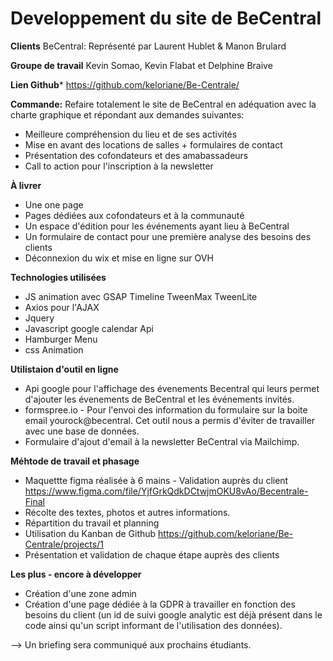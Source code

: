 # Developpement du site de BeCentral

**Clients**
BeCentral: Représenté par Laurent Hublet & Manon Brulard

**Groupe de travail**
Kevin Somao, Kevin Flabat et Delphine Braive

**Lien Github***
https://github.com/keloriane/Be-Centrale/

**Commande:**
Refaire totalement le site de BeCentral en adéquation avec la charte graphique et répondant aux demandes suivantes:
- Meilleure compréhension du lieu et de ses activités
- Mise en avant des locations de salles + formulaires de contact
- Présentation des cofondateurs et des amabassadeurs
- Call to action pour l'inscription à la newsletter

**À livrer**
- Une one page
- Pages dédiées aux cofondateurs et à la communauté
- Un espace d'édition pour les événements ayant lieu à BeCentral
- Un formulaire de contact pour une première analyse des besoins des clients
- Déconnexion du wix et mise en ligne sur OVH

**Technologies utilisées**
- JS animation avec GSAP Timeline TweenMax TweenLite
- Axios pour l'AJAX
- Jquery
- Javascript google calendar Api
- Hamburger Menu
- css Animation

**Utilistaion d'outil en ligne**
- Api google pour l'affichage des évenements Becentral qui leurs permet d'ajouter les évenements de BeCentral et les événements invités.
- formspree.io - Pour l'envoi des information du formulaire sur la boite email yourock@becentral. Cet outil nous a permis d'éviter de travailler avec une base de données.
- Formulaire d'ajout d'email à la newsletter BeCentral via Mailchimp.

**Méhtode de travail et phasage**
- Maquettte figma réalisée à 6 mains - Validation auprès du client
https://www.figma.com/file/YjfGrkQdkDCtwjmOKU8vAo/Becentrale-Final
- Récolte des textes, photos et autres informations.
- Répartition du travail et planning
- Utilisation du Kanban de Github
 https://github.com/keloriane/Be-Centrale/projects/1
- Présentation et validation de chaque étape auprès des clients

**Les plus - encore à développer**
- Création d'une zone admin
- Création d'une page dédiée à la GDPR à travailler en fonction des besoins du client (un id de suivi google analytic est déjà présent dans le code ainsi qu'un script informant de l'utilisation des données).

--> Un briefing sera communiqué aux prochains étudiants.

